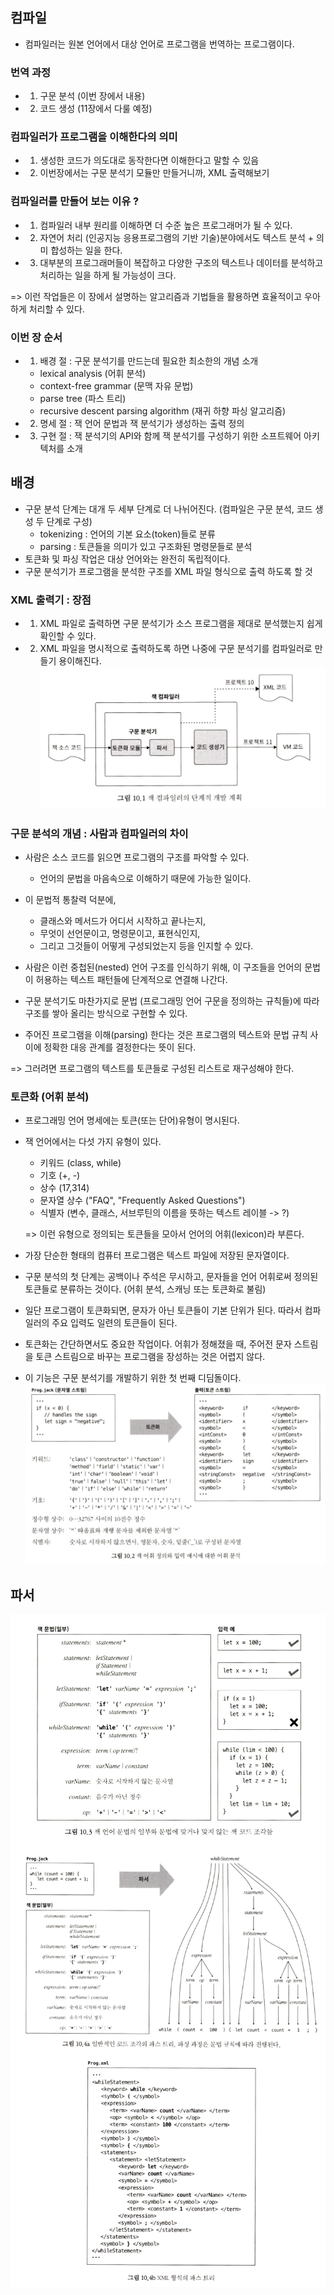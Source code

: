 ## 컴파일 
- 컴파일러는 원본 언어에서 대상 언어로 프로그램을 번역하는 프로그램이다. 

### 번역 과정 
- 1) 구문 분석 (이번 장에서 내용)
- 2) 코드 생성 (11장에서 다룰 예정)


### 컴파일러가 프로그램을 이해한다의 의미
- 1) 생성한 코드가 의도대로 동작한다면 이해한다고 말할 수 있음 
- 2) 이번장에서는 구문 분석기 모듈만 만들거니까, XML 출력해보기 


### 컴파일러를 만들어 보는 이유 ? 
- 1) 컴파일러 내부 원리를 이해하면 더 수준 높은 프로그래머가 될 수 있다. 
- 2) 자연어 처리 (인공지능 응용프로그램의 기반 기술)분야에서도 텍스트 분석 + 의미 합성하는 일을 한다. 
- 3) 대부분의 프로그래머들이 복잡하고 다양한 구조의 텍스트나 데이터를 분석하고 처리하는 일을 하게 될 가능성이 크다.

=> 이런 작업들은 이 장에서 설명하는 알고리즘과 기법들을 활용하면 효율적이고 우아하게 처리할 수 있다. 


### 이번 장 순서 
- 1) 배경 절 : 구문 분석기를 만드는데 필요한 최소한의 개념 소개 
    - lexical analysis (어휘 분석)
    - context-free grammar (문맥 자유 문법)
    - parse tree (파스 트리)
    - recursive descent parsing algorithm (재귀 하향 파싱 알고리즘)
- 2) 명세 절 : 잭 언어 문법과 잭 분석기가 생성하는 출력 정의 
- 3) 구현 절 : 잭 분석기의 API와 함께 잭 분석기를 구성하기 위한 소프트웨어 아키텍처를 소개 

## 배경
- 구문 분석 단계는 대개 두 세부 단계로 더 나뉘어진다. (컴파일은 구문 분석, 코드 생성 두 단계로 구성) 
    - tokenizing : 언어의 기본 요소(token)들로 분류 
    - parsing : 토큰들을 의미가 있고 구조화된 명령문들로 분석 
- 토큰화 및 파싱 작업은 대상 언어와는 완전히 독립적이다. 
- 구문 분석기가 프로그램을 분석한 구조를 XML 파일 형식으로 출력 하도록 할 것 

### XML 출력기 : 장점
- 1) XML 파일로 출력하면 구문 분석기가 소스 프로그램을 제대로 분석했는지 쉽게 확인할 수 있다. 
- 2) XML 파일을 명시적으로 출력하도록 하면 나중에 구문 분석기를 컴파일러로 만들기 용이해진다. 
![](./asset//short-term-plan.png)

### 구문 분석의 개념 : 사람과 컴파일러의 차이 
- 사람은 소스 코드를 읽으면 프로그램의 구조를 파악할 수 있다. 
    - 언어의 문법을 마음속으로 이해하기 때문에 가능한 일이다. 

- 이 문법적 통찰력 덕분에,
    - 클래스와 메서드가 어디서 시작하고 끝나는지, 
    - 무엇이 선언문이고, 명령문이고, 표현식인지, 
    - 그리고 그것들이 어떻게 구성되었는지 등을 인지할 수 있다. 

- 사람은 이런 중첩된(nested) 언어 구조를 인식하기 위해, 이 구조들을 언어의 문법이 허용하는 텍스트 패턴들에 단계적으로 연결해 나간다. 

- 구문 분석기도 마찬가지로 문법 (프로그래밍 언어 구문을 정의하는 규칙들)에 따라 구조를 쌓아 올리는 방식으로 구현할 수 있다. 

- 주어진 프로그램을 이해(parsing) 한다는 것은 프로그램의 텍스트와 문법 규칙 사이에 정확한 대응 관계를 결정한다는 뜻이 된다. 

=> 그러려면 프로그램의 텍스트를 토큰들로 구성된 리스트로 재구성해야 한다. 

### 토큰화 (어휘 분석)
- 프로그래밍 언어 명세에는 토큰(또는 단어)유형이 명시된다.
- 잭 언어에서는 다섯 가지 유형이 있다. 
    - 키워드 (class, while)
    - 기호 (+, -)
    - 상수 (17,314)
    - 문자열 상수 ("FAQ", "Frequently Asked Questions")
    - 식별자 (변수, 클래스, 서브루틴의 이름을 뜻하는 텍스트 레이블 -> ?)

    => 이런 유형으로 정의되는 토큰들을 모아서 언어의 어휘(lexicon)라 부른다. 
    
- 가장 단순한 형태의 컴퓨터 프로그램은 텍스트 파일에 저장된 문자열이다. 
- 구문 분석의 첫 단계는 공백이나 주석은 무시하고, 문자들을 언어 어휘로써 정의된 토큰들로 분류하는 것이다. (어휘 분석, 스캐닝 또는 토큰화로 불림) 
- 일단 프로그램이 토큰화되면, 문자가 아닌 토큰들이 기본 단위가 된다. 따라서 컴파일러의 주요 입력도 일련의 토큰들이 된다. 
- 토큰화는 간단하면서도 중요한 작업이다. 어휘가 정해졌을 때, 주어전 문자 스트림을 토큰 스트림으로 바꾸는 프로그램을 장성하는 것은 어렵지 않다. 
- 이 기능은 구문 분석기를 개발하기 위한 첫 번째 디딤돌이다. 
![](./asset/lexicon_analysis.png)

## 파서 
![](./asset/parsing.png)
![](./asset/parsing_tree.png)


